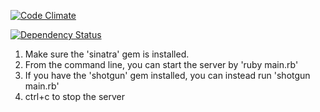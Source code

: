[![Code Climate](https://codeclimate.com/github/rkomartin/gotealeaf_blackjack_webapp.png)](https://codeclimate.com/github/rkomartin/gotealeaf_blackjack_webapp)

[![Dependency Status](https://gemnasium.com/rkomartin/gotealeaf_blackjack_webapp.png)](https://gemnasium.com/rkomartin/gotealeaf_blackjack_webapp)



1. Make sure the 'sinatra' gem is installed.
2. From the command line, you can start the server by 'ruby main.rb'
3. If you have the 'shotgun' gem installed, you can instead run 'shotgun main.rb'
4. ctrl+c to stop the server